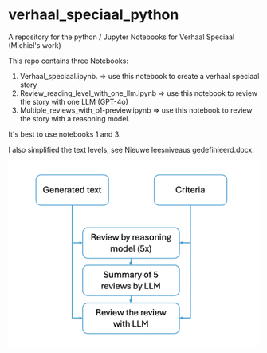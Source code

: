 # verhaal_speciaal_python
A repository for the python / Jupyter Notebooks for Verhaal Speciaal (Michiel's work)

This repo contains three Notebooks:
1. Verhaal_speciaal.ipynb. => use this notebook to create a verhaal speciaal story
2. Review_reading_level_with_one_llm.ipynb => use this notebook to review the story with one LLM (GPT-4o)
3. Multiple_reviews_with_o1-preview.ipynb => use this notebook to review the story with a reasoning model.

It's best to use notebooks 1 and 3. 

I also simplified the text levels, see Nieuwe leesniveaus gedefinieerd.docx. 

![For notebook 3 I used this workflow](review_the_review_process.png)
